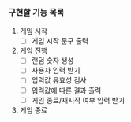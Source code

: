 ### 구현할 기능 목록
1. 게임 시작
    - [ ] 게임 시작 문구 출력
2. 게임 진행
    - [ ] 랜덤 숫자 생성
    - [ ] 사용자 입력 받기
    - [ ] 입력값 유효성 검사
    - [ ] 입력값에 따른 결과 출력
    - [ ] 게임 종료/재시작 여부 입력 받기
3. 게임 종료
